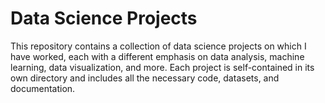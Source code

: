 # Data Science Projects
This repository contains a collection of data science projects on which I have worked, each with a different emphasis on data analysis, machine learning, data visualization, and more. Each project is self-contained in its own directory and includes all the necessary code, datasets, and documentation.
